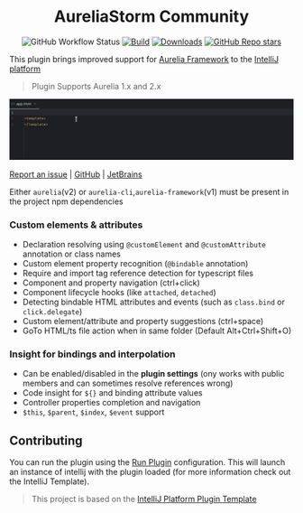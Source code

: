 <div align="center">
    <h1>AureliaStorm Community</h1>
    <img alt="GitHub Workflow Status" src="https://github.com/CollinHerber/AureliaStorm/workflows/Build/badge.svg">
    <a href="https://plugins.jetbrains.com/plugin/21949-aureliastorm-community" ><img alt="Build" src="https://img.shields.io/jetbrains/plugin/v/21949-aureliastorm-community.svg"/></a>
    <a href="https://plugins.jetbrains.com/plugin/21949-aureliastorm-community"><img alt="Downloads" src="https://img.shields.io/jetbrains/plugin/d/21949-aureliastorm-community.svg"></a>
    <a href="https://github.com/CollinHerber/AureliaStorm"><img alt="GitHub Repo stars" src="https://img.shields.io/github/stars/CollinHerber/AureliaStorm"></a>
</div>

<!-- Plugin description -->

This plugin brings improved support for [Aurelia Framework](https://aurelia.io) to
the [IntelliJ platform](https://www.jetbrains.com/products.html?fromMenu#lang=js&type=ide)

> Plugin Supports Aurelia 1.x and 2.x

![](https://raw.githubusercontent.com/CollinHerber/AureliaStorm/master/plugin-demo.gif)

[Report an issue](https://github.com/CollinHerber/AureliaStorm/issues) | [GitHub](https://github.com/CollinHerber/AureliaStorm) | [JetBrains](https://plugins.jetbrains.com/plugin/21949-aureliastorm-community)

Either `aurelia`(v2) or `aurelia-cli`,`aurelia-framework`(v1) must be present in the project npm dependencies

### Custom elements & attributes

* Declaration resolving using `@customElement` and `@customAttribute` annotation or class names
* Custom element property recognition (`@bindable` annotation)
* Require and import tag reference detection for typescript files
* Component and property navigation (ctrl+click)
* Component lifecycle hooks (like `attached`, `detached`)
* Detecting bindable HTML attributes and events (such as `class.bind` or `click.delegate`)
* Custom element/attribute and property suggestions (ctrl+space)
* GoTo HTML/ts file action when in same folder (Default Alt+Ctrl+Shift+O)

### Insight for bindings and interpolation

* Can be enabled/disabled in the **plugin settings** (ony works with public members and can sometimes resolve references wrong)
* Code insight for `${}` and binding attribute values
* Controller properties completion and navigation
* `$this`, `$parent`, `$index`, `$event` support

<!-- Plugin description end -->

## Contributing

You can run the plugin using the [Run Plugin](/.run/Run%20Plugin.run.xml) configuration. This will launch an instance of intellij with the
plugin loaded (for more information check out the IntelliJ Template).

> This project is based on the [IntelliJ Platform Plugin Template](https://github.com/JetBrains/intellij-platform-plugin-template)